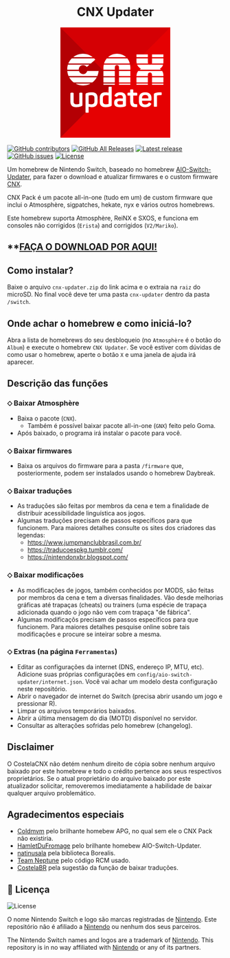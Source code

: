 <h1 align="center">CNX Updater</h1>

<div align="center">
<img src="./Images/bootlogo.png" alight-itens="center">
</div>

[![GitHub contributors](https://img.shields.io/github/contributors/CostelaCNX/CNX-Updater)](https://github.com/CostelaCNX/CNX-Updater/graphs/contributors)
[![GitHub All Releases](https://img.shields.io/github/downloads/CostelaCNX/CNX-Updater/total)](https://github.com/CostelaCNX/CNX-Updater/releases)
[![Latest release](https://img.shields.io/github/v/release/CostelaCNX/CNX-Updater)](https://github.com/CostelaCNX/CNX-Updater/releases/latest)
[![GitHub issues](https://img.shields.io/github/issues/CostelaCNX/CNX-Updater)](https://github.com/CostelaCNX/CNX-Updater/issues)
[![License](https://img.shields.io/badge/License-GPLv3-blue.svg)](https://www.gnu.org/licenses/gpl-3.0.en.html)

Um homebrew de Nintendo Switch, baseado no homebrew [AIO-Switch-Updater](https://github.com/HamletDuFromage/aio-switch-updater/), para fazer o download e atualizar firmwares e o custom firmware [CNX](https://github.com/CostelaCNX/CNX-Updater/releases).

CNX Pack é um pacote all-in-one (tudo em um) de custom firmware que inclui o Atmosphère, sigpatches, hekate, nyx e vários outros homebrews.

Este homebrew suporta Atmosphère, ReiNX e SXOS, e funciona em consoles não corrigidos (`Erista`) and corrigidos (`V2/Mariko`).

## **[FAÇA O DOWNLOAD POR AQUI!](https://github.com/CostelaCNX/CNX-Updater/releases/latest) 

## Como instalar?
Baixe o arquivo `cnx-updater.zip` do link acima e o extraia na `raiz` do microSD.
No final você deve ter uma pasta `cnx-updater` dentro da pasta `/switch`.

## Onde achar o homebrew e como iniciá-lo?
Abra a lista de homebrews do seu desbloqueio (no `Atmosphère` é o botão do `Album`) e execute o homebrew `CNX Updater`.
Se você estiver com dúvidas de como usar o homebrew, aperte o botão `X` e uma janela de ajuda irá aparecer.

## Descrição das funções
### ⬦ Baixar Atmosphère
- Baixa o pacote (`CNX`).
  - Também é possível baixar pacote all-in-one (`GNX`) feito pelo Goma.
-  Após baixado, o programa irá instalar o pacote para você.

### ⬦ Baixar firmwares
- Baixa os arquivos do firmware para a pasta `/firmware` que, posteriormente, podem ser instalados usando o homebrew Daybreak.

### ⬦ Baixar traduções
- As traduções são feitas por membros da cena e tem a finalidade de distribuir acessibilidade linguística aos jogos.
- Algumas traduções precisam de passos específicos para que funcionem. Para maiores detalhes consulte os sites dos criadores das legendas:
  - https://www.jumpmanclubbrasil.com.br/
  - https://traducoespkg.tumblr.com/
  - https://nintendonxbr.blogspot.com/

### ⬦ Baixar modificações
- As modificações de jogos, também conhecidos por MODS, são feitas por membros da cena e tem a diversas finalidades. Vão desde melhorias gráficas até trapaças (cheats) ou trainers (uma espécie de trapaça adicionada quando o jogo não vem com trapaça "de fábrica".
- Algumas modificaçõs precisam de passos específicos para que funcionem. Para maiores detalhes pesquise online sobre tais modificações e procure se inteirar sobre a mesma.

### ⬦ Extras (na página `Ferramentas`)
- Editar as configurações da internet (DNS, endereço IP, MTU, etc). Adicione suas próprias configurações em `config/aio-switch-updater/internet.json`. Você vai achar um modelo desta configuração neste repositório.
- Abrir o navegador de internet do Switch (precisa abrir usando um jogo e pressionar R).
- Limpar os arquivos temporários baixados.
- Abrir a última mensagem do dia (MOTD) disponível no servidor.
- Consultar as alterações sofridas pelo homebrew (changelog).

## Disclaimer
O CostelaCNX não detém nenhum direito de cópia sobre nenhum arquivo baixado por este homebrew e todo o crédito pertence aos seus respectivos proprietários. Se o atual proprietário do arquivo baixado por este atualizador solicitar, removeremos imediatamente a habilidade de baixar qualquer arquivo problemático.

## Agradecimentos especiais
- [Coldmvm](https://github.com/coldmvm/) pelo brilhante homebew APG, no qual sem ele o CNX Pack não existiria.
- [HamletDuFromage](https://github.com/HamletDuFromage/) pelo brilhante homebew AIO-Switch-Updater.
- [natinusala](https://github.com/natinusala) pela biblioteca Borealis.
- [Team Neptune](https://github.com/Team-Neptune) pelo código RCM usado.
- [CostelaBR](https://github.com/CostelaCNX) pela sugestão da função de baixar traduções.

## 📝 Licença

![License](https://img.shields.io/badge/License-GPLv3-blue.svg)

O nome Nintendo Switch e logo são marcas registradas de [Nintendo](https://github.com/Nintendo). Este repositório não é afiliado a [Nintendo](https://github.com/Nintendo) ou nenhum dos seus parceiros.

The Nintendo Switch names and logos are a trademark of [Nintendo](https://github.com/Nintendo). This repository is in no way affiliated with [Nintendo](https://github.com/Nintendo) or any of its partners.
